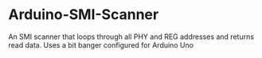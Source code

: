 # Arduino-SMI-Scanner
An SMI scanner that loops through all PHY and REG addresses and returns read data. Uses a bit banger configured for Arduino Uno
